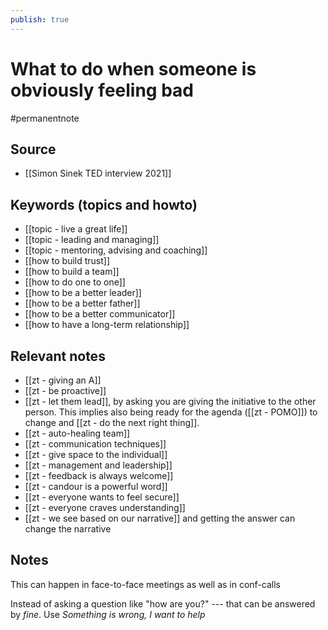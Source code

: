 ```yaml
---
publish: true
---
```


# What to do when someone is obviously feeling bad

#permanentnote

## Source
- [[Simon Sinek TED interview 2021]]

## Keywords (topics and howto)
- [[topic - live a great life]]
- [[topic - leading and managing]]
- [[topic - mentoring, advising and coaching]]
- [[how to build trust]]
- [[how to build a team]]
- [[how to do one to one]]
- [[how to be a better leader]]
- [[how to be a better father]]
- [[how to be a better communicator]]
- [[how to have a long-term relationship]]

## Relevant notes
- [[zt - giving an A]]
- [[zt - be proactive]]
- [[zt - let them lead]], by asking you are giving the initiative to the other person. This implies also being ready for the agenda ([[zt - POMO]]) to change and [[zt - do the next right thing]].
- [[zt - auto-healing team]]
- [[zt - communication techniques]]
- [[zt - give space to the individual]]
- [[zt - management and leadership]]
- [[zt - feedback is always welcome]]
- [[zt - candour is a powerful word]]
- [[zt - everyone wants to feel secure]]
- [[zt - everyone craves understanding]]
- [[zt - we see based on our narrative]] and getting the answer can change the narrative

## Notes
This can happen in face-to-face meetings as well as in conf-calls

Instead of asking a question like "how are you?" --- that can be answered by *fine*. Use *Something is wrong, I want to help*